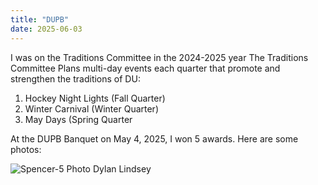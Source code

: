 ```yaml
---
title: "DUPB"
date: 2025-06-03
---
```


I was on the Traditions Committee in the 2024-2025 year
The Traditions Committee Plans multi-day events each quarter that promote and strengthen the traditions of DU:
1. Hockey Night Lights (Fall Quarter)
2. Winter Carnival (Winter Quarter)
3. May Days (Spring Quarter

At the DUPB Banquet on May 4, 2025, I won 5 awards. Here are some photos:




![Spencer-5](https://github.com/user-attachments/assets/ecd97384-151e-440d-95b2-f3fb2e10057a)
Photo Dylan Lindsey
